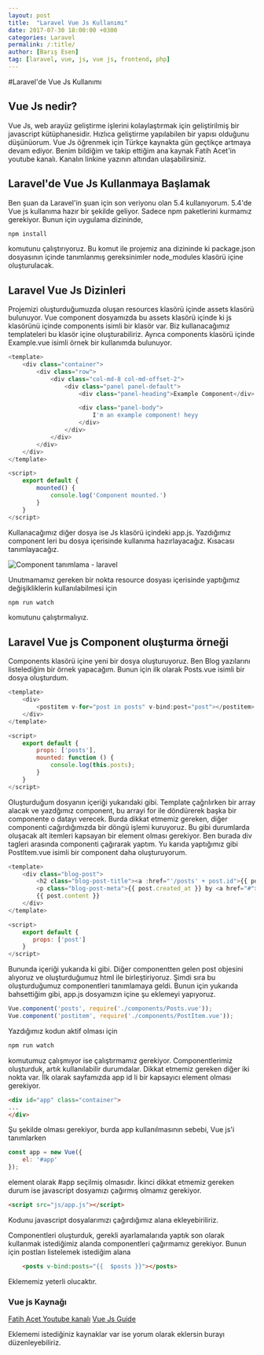 ```yaml
---
layout: post
title:  "Laravel Vue Js Kullanımı"
date: 2017-07-30 18:00:00 +0300
categories: Laravel
permalink: /:title/
author: [Barış Esen]
tag: [laravel, vue, js, vue js, frontend, php]
---
```

#Laravel'de Vue Js Kullanımı
## Vue Js nedir?
Vue Js, web arayüz geliştirme işlerini kolaylaştırmak için geliştirilmiş bir javascript kütüphanesidir. Hızlıca geliştirme yapılabilen bir yapısı olduğunu düşünüorum. Vue Js öğrenmek için Türkçe kaynakta gün geçtikçe artmaya devam ediyor. Benim bildiğim ve takip ettiğim ana kaynak Fatih Acet'in youtube kanalı. Kanalın linkine yazının altından ulaşabilirsiniz.

## Laravel'de Vue Js Kullanmaya Başlamak
Ben şuan da Laravel'in şuan için son veriyonu olan 5.4 kullanıyorum. 5.4'de Vue js kullanıma hazır bir şekilde geliyor. Sadece npm paketlerini kurmamız gerekiyor. Bunun için uygulama dizininde,
```sh
npm install
```
komutunu çalıştırıyoruz. Bu komut ile projemiz ana dizininde ki package.json dosyasının içinde tanımlanmış gereksinimler node_modules klasörü içine oluşturulacak.

## Laravel Vue Js Dizinleri
Projemizi oluşturduğumuzda oluşan resources klasörü içinde assets klasörü bulunuyor. Vue component dosyamızda bu assets klasörü içinde ki js klasörünü içinde components isimli bir klasör var. Biz kullanacağımız templateleri bu klasör içine oluşturabiliriz. Ayrıca components klasörü içinde Example.vue isimli örnek bir kullanımda bulunuyor.

```js
<template>
    <div class="container">
        <div class="row">
            <div class="col-md-8 col-md-offset-2">
                <div class="panel panel-default">
                    <div class="panel-heading">Example Component</div>

                    <div class="panel-body">
                        I'm an example component! heyy
                    </div>
                </div>
            </div>
        </div>
    </div>
</template>

<script>
    export default {
        mounted() {
            console.log('Component mounted.')
        }
    }
</script>
```

Kullanacağımız diğer dosya ise Js klasörü içindeki app.js. Yazdığımız component leri bu dosya içerisinde kullanıma hazırlayacağız. Kısacası tanımlayacağız.

![Component tanımlama - laravel](https://res.cloudinary.com/deuit9vp2/image/upload/v1501425201/barisesencom/laraval-vue/comonents.png)

Unutmamamız gereken bir nokta resource dosyası içerisinde yaptığımız değişikliklerin kullanılabilmesi için
```sh
npm run watch
```
komutunu çalıştırmalıyız.

## Laravel Vue js Component oluşturma örneği
Components klasörü içine yeni bir dosya oluşturuyoruz. Ben Blog yazılarını listelediğim bir örnek yapacağım. Bunun için ilk olarak Posts.vue isimli bir dosya oluşturdum.

```js
<template>
    <div>
        <postitem v-for="post in posts" v-bind:post="post"></postitem>
    </div>
</template>

<script>
    export default {
        props: ['posts'],
        mounted: function () {
            console.log(this.posts);
        }
    }
</script>
```
Oluşturduğum dosyanın içeriği yukarıdaki gibi. Template çağrılırken bir array alacak ve yazdğımız component, bu arrayi for ile döndürerek başka bir componente o datayı verecek. Burda dikkat etmemiz gereken, diğer componenti cağırdığımızda bir döngü işlemi kuruyoruz. Bu gibi durumlarda oluşacak alt itemleri kapsayan bir element olması gerekiyor. Ben burada div tagleri arasında componenti çağırarak yaptım.
Yu
karıda yaptığımız gibi PostItem.vue isimli bir component daha oluşturuyorum.
```js
<template>
    <div class="blog-post">
        <h2 class="blog-post-title"><a :href="'/posts' + post.id">{{ post.title }}</a></h2>
        <p class="blog-post-meta">{{ post.created_at }} by <a href="#">{{ post.user.name}}</a></p>
        {{ post.content }}
    </div>
</template>

<script>
    export default {
       props: ['post']
    }
</script>
```
Bununda içeriği yukarıda ki gibi. Diğer componentten gelen post objesini alıyoruz ve oluşturduğumuz html ile birleştiriyoruz. Şimdi sıra bu oluşturduğumuz componentleri tanımlamaya geldi. Bunun için yukarıda bahsettiğim gibi, app.js dosyamızın içine şu eklemeyi yapıyoruz.
```js
Vue.component('posts', require('./components/Posts.vue'));
Vue.component('postitem', require('./components/PostItem.vue'));
```

Yazdığımız kodun aktif olması için
```sh
npm run watch
```
komutumuz çalışmıyor ise çalıştırmamız gerekiyor. Componentlerimiz oluşturduk, artık kullanılabilir durumdalar. Dikkat etmemiz gereken diğer iki nokta var.
İlk olarak sayfamızda app id li bir kapsayıcı element olması gerekiyor.
```html
<div id="app" class="container">
...
</div>
```
Şu şekilde olması gerekiyor, burda app kullanılmasının sebebi, Vue js'i tanımlarken 
```js
const app = new Vue({
    el: '#app'
});
```
element olarak #app seçilmiş olmasıdır.
İkinci dikkat etmemiz gereken durum ise javascript dosyamızı çağırmış olmamız gerekiyor. 

```html
<script src="js/app.js"></script>
```
Kodunu javascript dosyalarımızı çağırdığımız alana ekleyebiriliriz.

Componentleri oluşturduk, gerekli ayarlamalarıda yaptık son olarak kullanmak istediğimiz alanda componentleri çağırmamız gerekiyor. Bunun için postları listelemek istediğim alana 
```html
    <posts v-bind:posts="{{  $posts }}"></posts>
```
Eklememiz yeterli olucaktır.

### Vue js Kaynağı
[Fatih Acet Youtube kanalı](https://youtu.be/byuboztKw9E?list=PLa3NvhdFWNipwk1KXeUpVQnAiAfuBw4El)
[Vue Js Guide](https://vuejs.org/v2/guide/)

Eklememi istediğiniz kaynaklar var ise yorum olarak eklersin burayı düzenleyebiliriz.
